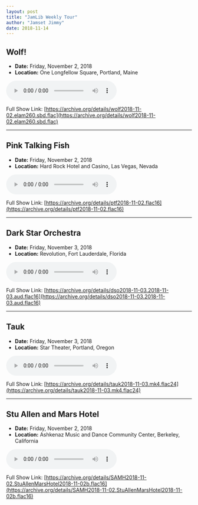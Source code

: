 ```yaml
---
layout: post
title: "JamLib Weekly Tour"
author: "Jamset Jimmy"
date: 2018-11-14
---
```


## Wolf!

- **Date:** Friday, November 2, 2018
- **Location:** One Longfellow Square, Portland, Maine

<audio src="https://archive.org/download/wolf2018-11-02.elam260.sbd.flac/wolf2018-11-02.elam260.sbd.d1t08.mp3" controls></audio> 

Full Show Link: [https://archive.org/details/wolf2018-11-02.elam260.sbd.flac](https://archive.org/details/wolf2018-11-02.elam260.sbd.flac)

---

## Pink Talking Fish

- **Date:** Friday, November 2, 2018
- **Location:** Hard Rock Hotel and Casino, Las Vegas, Nevada

<audio src="https://archive.org/download/ptf2018-11-02.flac16/ptf2018-11-02t12.mp3" controls></audio>

Full Show Link: [https://archive.org/details/ptf2018-11-02.flac16](https://archive.org/details/ptf2018-11-02.flac16)

---

## Dark Star Orchestra

- **Date:** Friday, November 3, 2018
- **Location:** Revolution, Fort Lauderdale, Florida

<audio src="https://archive.org/download/dso2018-11-03.2018-11-03.aud.flac16/19EyesOfTheWorld.mp3" controls></audio>

Full Show Link: [https://archive.org/details/dso2018-11-03.2018-11-03.aud.flac16](https://archive.org/details/dso2018-11-03.2018-11-03.aud.flac16)

---

## Tauk

- **Date:** Friday, November 3, 2018
- **Location:** Star Theater, Portland, Oregon

<audio src="https://archive.org/download/tauk2018-11-03.mk4.flac24/Tauk2018-11-03SchoepsMk4Set211.mp3" controls></audio>

Full Show Link: [https://archive.org/details/tauk2018-11-03.mk4.flac24](https://archive.org/details/tauk2018-11-03.mk4.flac24)

---

## Stu Allen and Mars Hotel

- **Date:** Friday, November 2, 2018
- **Location:** Ashkenaz Music and Dance Community Center, Berkeley, California

<audio src="https://archive.org/download/SAMH2018-11-02.StuAllenMarsHotel2018-11-02b.flac16/StuAllenMarsHotel2018-11-02d1T02.mp3" controls></audio>

Full Show Link: [https://archive.org/details/SAMH2018-11-02.StuAllenMarsHotel2018-11-02b.flac16](https://archive.org/details/SAMH2018-11-02.StuAllenMarsHotel2018-11-02b.flac16)
